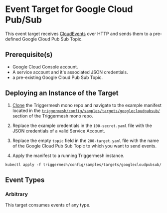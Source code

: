 # Event Target for Google Cloud Pub/Sub

This event target receives [CloudEvents][ce] over HTTP and sends them to a pre-defined Google Cloud Pub Sub Topic.


## Prerequisite(s)

- Google Cloud Console account.
- A service account and it's associated JSON credentials.
- a pre-existing Google Cloud Pub Sub Topic.


## Deploying an Instance of the Target

1. [Clone][clone] the Triggermesh mono repo and navigate to the example manifest located in the [`triggermesh/config/samples/targets/googlecloudpubsub/`][sample-manifest] section of the Triggermesh mono repo.

1. Replace the example credentials in the `100-secret.yaml` file with the JSON credentials of a valid Service Account.

1. Replace the empty `topic` field in the `200-target.yaml` file with the name of the Google Cloud Pub Sub Topic to which you want to send events.

1. Apply the manifest to a running Triggermesh instance.
```
kubectl apply -f triggermesh/config/samples/targets/googlecloudpubsub/
```

## Event Types
### Arbitrary
This target consumes events of any type.

[ce]: https://cloudevents.io/
[ce-jsonformat]: https://github.com/cloudevents/spec/blob/v1.0/json-format.md
[sample-manifest]: https://github.com/triggermesh/triggermesh/tree/main/config/samples/targets/googlecloudpubsub
[clone]: https://github.com/triggermesh/triggermesh/archive/refs/heads/main.zip
